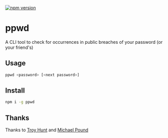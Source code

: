 [![npm version](https://badge.fury.io/js/ppwd.svg)](https://badge.fury.io/js/ppwd)

# ppwd

A CLI tool to check for occurrences in public breaches of your password (or your friend's)

## Usage

```sh
ppwd <password> [<next password>]
```

## Install

```sh
npm i -g ppwd
```


## Thanks 

Thanks to [Troy Hunt](https://twitter.com/troyhunt) and [Michael Pound](https://github.com/mikepound)
